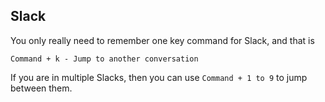 

## Slack

You only really need to remember one key command for Slack, and that is 

```
Command + k - Jump to another conversation
```

If you are in multiple Slacks, then you can use `Command + 1 to 9` to jump between them. 